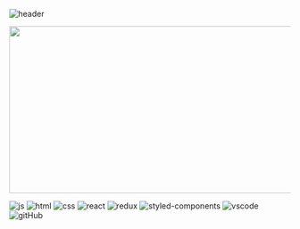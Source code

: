![header](https://capsule-render.vercel.app/api?type=waving&color=timeGradient&text=Welcome%20to%20Hareum's%20GitHub🌱%20&animation=twinkling&fontSize=30&fontAlignY=35&fontAlign=50&height=150)

<a href="https://github.com/devxb/gitanimals">
  <img src="https://render.gitanimals.org/lines/{LeeHareum}?pet-id=1" width="1000" height="300"/>
</a>

![js](https://img.shields.io/badge/JavaScript-F7DF1E?style=for-the-badge&logo=JavaScript&logoColor=white)
![html](https://img.shields.io/badge/HTML5-E34F26?style=for-the-badge&logo=html5&logoColor=white)
![css](https://img.shields.io/badge/CSS3-1572B6?style=for-the-badge&logo=css3&logoColor=white)
![react](https://img.shields.io/badge/React-20232A?style=for-the-badge&logo=react&logoColor=61DAFB)
![redux](https://img.shields.io/badge/Redux-593D88?style=for-the-badge&logo=redux&logoColor=white)
![styled-components](https://img.shields.io/badge/styled--components-DB7093?style=for-the-badge&logo=styled-components&logoColor=white)
![vscode](https://img.shields.io/badge/Visual_Studio_Code-0078D4?style=for-the-badge&logo=visual%20studio%20code&logoColor=white)
![gitHub](https://img.shields.io/badge/GitHub-100000?style=for-the-badge&logo=github&logoColor=white)

<!--https://github.com/Envoy-VC/awesome-badges?tab=readme-ov-file-->

